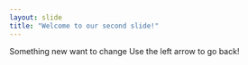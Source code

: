 ```yaml
---
layout: slide
title: "Welcome to our second slide!"
---
```

Something new want to change
Use the left arrow to go back!
